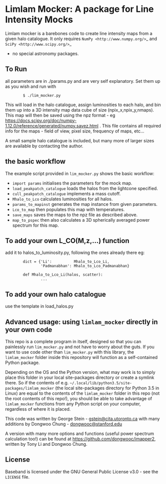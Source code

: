 Limlam Mocker: A package for Line Intensity Mocks
=================================================

Limlam mocker is a barebones code to create line intensity maps from a given halo catalogue. 
It only requires `NumPy <http://www.numpy.org/>`_ and `SciPy <http://www.scipy.org/>`_  
- no special astronomy packages.

To Run
------

all parameters are in ./params.py and are very self explanatory. Set them up as you wish and run with 
```
        $ ./lim_mocker.py
```

This will load in the halo catalogue, assign luminosities to each halo, and bin them up into a 3D intensity map data cube of size (npix_x,npix_y,nmaps). This map will then be saved using the npz format - eg https://docs.scipy.org/doc/numpy-1.12.0/reference/generated/numpy.savez.html . This file contains all required info for the maps - field of view, pixel size, frequency of maps, etc...

A small sample halo catalogue is included, but many more of larger sizes are available by contacting the author. 

the basic workflow
------------------
The example script provided in `lim_mocker.py` shows the basic workflow:
* `import params` initialises the parameters for the mock map.
* `load_peakpatch_catalogue` loads the halos from the lightcone specified.
* `cull_peakpatch_catalogue` implements a mass cutoff.
* `Mhalo_to_Lco` calculates luminosities for all halos.
* `params_to_mapinst` generates the map instance from given parameters.
* `Lco_to_map` then populates this map with temperatures.
* `save_maps` saves the maps to the npz file as described above.
* `map_to_pspec` then also calculates a 3D spherically averaged power spectrum for this map.

To add your own L_CO(M,z,...) function
--------------------------------------
add it to halos_to_luminosity.py, following the ones already there eg:    
```
        dict = {'Li':          Mhalo_to_Lco_Li,
                'Padmanabhan': Mhalo_to_Lco_Padmanabhan}
            
        def Mhalo_to_Lco_Li(halos, scatter):
                ...
```

To add your own halo catalogue
------------------------------
use the template in load_halos.py

Advanced usage: using `limlam_mocker` directly in your own code
---------------------------------------------------------------
This repo is a complete program in itself, designed so that you can painlessly run `lim_mocker.py` and not have to worry about the guts. If you want to use code other than `lim_mocker.py` with this library, the `limlam_mocker` folder inside this repository will function as a self-contained Python package.

Depending on the OS and the Python version, what may work is to simply place this folder in your local site-packages directory or create a symlink there. So if the contents of e.g. `~/.local/lib/python3.5/site-packages/limlam_mocker` (the local site-packages directory for Python 3.5 in Linux) are equal to the contents of the `limlam_mocker` folder in this repo (not the root contents of this repo!), you should be able to take advantage of `limlam_mocker` functions from any Python script on your computer, regardless of where it is placed.

This code was written by George Stein    - gstein@cita.utoronto.ca
    with many additions by Dongwoo Chung - dongwooc@stanford.edu

A version with many more options and functions (useful power spectrum calculation too!) can be found at https://github.com/dongwooc/imapper2, written by Tony Li and Dongwoo Chung.

License
-------

Baseband is licensed under the GNU General Public License v3.0 - see the
``LICENSE`` file.

